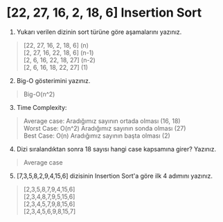 # [22, 27, 16, 2, 18, 6] Insertion Sort
1. Yukarı verilen dizinin sort türüne göre aşamalarını yazınız.

> [22, 27, 16, 2, 18, 6] (n) <br>
> [2, 27, 16, 22, 18, 6] (n-1) <br>
> [2, 6, 16, 22, 18, 27] (n-2) <br>
> [2, 6, 16, 18, 22, 27] (1) <br>

2. Big-O gösterimini yazınız.
>Big-O(n^2)

3. Time Complexity:

> Average case: Aradığımız sayının ortada olması (16, 18) <br>
> Worst Case: O(n^2) Aradığımız sayının sonda olması (27) <br>
> Best Case: O(n) Aradığımız sayının başta olması (2)<br>

4. Dizi sıralandıktan sonra 18 sayısı hangi case kapsamına girer? Yazınız.
>Average case

5. [7,3,5,8,2,9,4,15,6] dizisinin Insertion Sort'a göre ilk 4 adımını yazınız.

> [2,3,5,8,7,9,4,15,6]<br>
> [2,3,4,8,7,9,5,15,6]<br>
> [2,3,4,5,7,9,8,15,6]<br>
> [2,3,4,5,6,9,8,15,7]<br>
